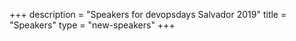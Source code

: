+++
description = "Speakers for devopsdays Salvador 2019"
title = "Speakers"
type = "new-speakers"
+++